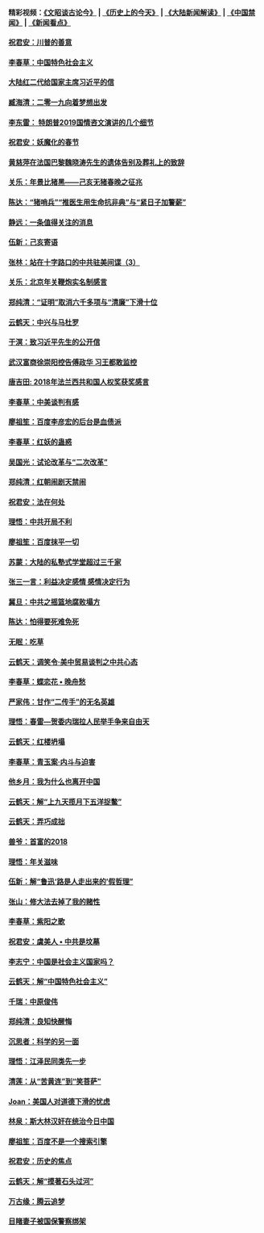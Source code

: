 #### 精彩视频：[《文昭谈古论今》](http://45.32.25.56/wenzhao) | [《历史上的今天》](http://45.32.25.56/today-in-history) | [《大陆新闻解读》](http://45.32.25.56/ntdtv-comedy) | [《中国禁闻》](http://45.32.25.56/ntdtv-news) | [《新闻看点》](http://45.32.25.56/news-insight) 

 #### [祝君安：川普的善意](../pages/nsc993/n11032077.md?t=02100854) 

#### [李春草：中国特色社会主义](../pages/nsc993/n11032132.md?t=02100854) 

#### [大陆红二代给国家主席习近平的信](../pages/nsc993/n11031995.md?t=02100854) 

#### [臧海清：二零一九向着梦想出发](../pages/nsc993/n11031959.md?t=02100854) 

#### [李东雷： 特朗普2019国情咨文演讲的几个细节](../pages/nsc993/n11031943.md?t=02100854) 

#### [祝君安：妖魔化的春节](../pages/nsc993/n11031747.md?t=02100854) 

#### [黄慈萍在法国巴黎魏晓涛先生的遗体告别及葬礼上的致辞](../pages/nsc993/n11031419.md?t=02100854) 

#### [关乐：年景比猪黑——己亥无猪春晚之征兆](../pages/nsc993/n11031494.md?t=02100854) 

#### [陈达：“猪哨兵”“推医生用生命抗非典”与“紧日子加警薪”](../pages/nsc993/n11027746.md?t=02100854) 

#### [静远：一条值得关注的消息](../pages/nsc993/n11024470.md?t=02100854) 

#### [伍新：己亥寄语](../pages/nsc993/n11024543.md?t=02100854) 

#### [张林：站在十字路口的中共驻美间谍（3）](../pages/nsc993/n11023043.md?t=02100854) 

#### [关乐：北京年关鞭炮实名制感言](../pages/nsc993/n11022630.md?t=02100854) 

#### [郑纯清：“证明”取消六千多项与“清廉”下滑十位](../pages/nsc993/n11022638.md?t=02100854) 

#### [云鹤天：中兴与马杜罗](../pages/nsc993/n11022620.md?t=02100854) 

#### [于溟：致习近平先生的公开信](../pages/nsc993/n11022593.md?t=02100854) 

#### [武汉富商徐崇阳控告傅政华 习王都敢监控](../pages/nsc993/n11022212.md?t=02100854) 

#### [唐吉田: 2018年法兰西共和国人权奖获奖感言](../pages/nsc993/n11021537.md?t=02100854) 

#### [李春草：中美谈判有感](../pages/nsc993/n11019776.md?t=02100854) 

#### [廖祖笙：百度李彦宏的后台是血债派](../pages/nsc993/n11019767.md?t=02100854) 

#### [李春草：红妖的蛊惑](../pages/nsc993/n11017095.md?t=02100854) 

#### [吴国光：试论改革与“二次改革”](../pages/nsc993/n11017055.md?t=02100854) 

#### [郑纯清：红朝闹剧天禁闹](../pages/nsc993/n11017030.md?t=02100854) 

#### [祝君安：法在何处](../pages/nsc993/n11017021.md?t=02100854) 

#### [理悟：中共开局不利](../pages/nsc993/n11016938.md?t=02100854) 

#### [廖祖笙：百度抹平一切](../pages/nsc993/n11014925.md?t=02100854) 

#### [苏蒙：大陆的私塾式学堂超过三千家](../pages/nsc993/n11014334.md?t=02100854) 

#### [张三一言：利益决定感情 感情决定行为](../pages/nsc993/n11012463.md?t=02100854) 

#### [冀旦：中共之摇篮地腐败塌方](../pages/nsc993/n11009533.md?t=02100854) 

#### [陈达：怕得要死难免死](../pages/nsc993/n11009520.md?t=02100854) 

#### [无眠：吃草](../pages/nsc993/n11007940.md?t=02100854) 

#### [云鹤天：调笑令‧美中贸易谈判之中共心态](../pages/nsc993/n11007670.md?t=02100854) 

#### [李春草：蝶恋花  •  晚舟愁](../pages/nsc993/n11006605.md?t=02100854) 

#### [严家伟：甘作“二传手”的无名英雄](../pages/nsc993/n11005340.md?t=02100854) 

#### [理悟：春雷—贺委内瑞拉人民举手争来自由天](../pages/nsc993/n11005334.md?t=02100854) 

#### [云鹤天：红楼坍塌](../pages/nsc993/n11005318.md?t=02100854) 

#### [李春草：青玉案·内斗与迫害](../pages/nsc993/n11005306.md?t=02100854) 

#### [他乡月：我为什么也离开中国](../pages/nsc993/n11003553.md?t=02100854) 

#### [云鹤天：解“上九天揽月下五洋捉鳖”](../pages/nsc993/n11000750.md?t=02100854) 

#### [云鹤天：弄巧成拙](../pages/nsc993/n11000722.md?t=02100854) 

#### [兽爷：首富的2018](../pages/nsc993/n11000693.md?t=02100854) 

#### [理悟：年关滋味](../pages/nsc993/n10998847.md?t=02100854) 

#### [伍新：解“鲁迅‘路是人走出来的’假哲理”](../pages/nsc993/n10998777.md?t=02100854) 

#### [张山：修大法去掉了我的赌性](../pages/nsc993/n10997702.md?t=02100854) 

#### [李春草：紫阳之歌](../pages/nsc993/n10997679.md?t=02100854) 

#### [祝君安：虞美人 • 中共是坟墓](../pages/nsc993/n10996090.md?t=02100854) 

#### [李志宁：中国是社会主义国家吗？](../pages/nsc993/n10996097.md?t=02100854) 

#### [云鹤天：解“中国特色社会主义”](../pages/nsc993/n10996043.md?t=02100854) 

#### [千瑞：中原俊伟](../pages/nsc993/n10995401.md?t=02100854) 

#### [郑纯清：良知快醒悔](../pages/nsc993/n10995385.md?t=02100854) 

#### [沉思者：科学的另一面](../pages/nsc993/n10996074.md?t=02100854) 

#### [理悟：江泽民同类先一步](../pages/nsc993/n10995378.md?t=02100854) 

#### [清莲：从“苦黄连”到“笑菩萨”](../pages/nsc993/n10995466.md?t=02100854) 

#### [Joan：美国人对道德下滑的忧虑](../pages/nsc993/n10995424.md?t=02100854) 

#### [林泉：斯大林汉奸在统治今日中国](../pages/nsc993/n10995210.md?t=02100854) 

#### [廖祖笙：百度不是一个搜索引擎](../pages/nsc993/n10994961.md?t=02100854) 

#### [祝君安：历史的焦点](../pages/nsc993/n10994925.md?t=02100854) 

#### [云鹤天：解“摸著石头过河”](../pages/nsc993/n10993325.md?t=02100854) 

#### [万古缘：腾云追梦](../pages/nsc993/n10993120.md?t=02100854) 

#### [目睹妻子被国保警察绑架](../pages/nsc993/n10991525.md?t=02100854) 

